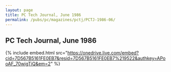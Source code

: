 ```yaml
---
layout: page
title: PC Tech Journal, June 1986
permalink: /pubs/pc/magazines/pctj/PCTJ-1986-06/
---
```


PC Tech Journal, June 1986
--------------------------

{% include embed.html src="https://onedrive.live.com/embed?cid=7D567B5161FE0EB7&resid=7D567B5161FE0EB7%219522&authkey=APooAF_70wigTiQ&em=2" %}
